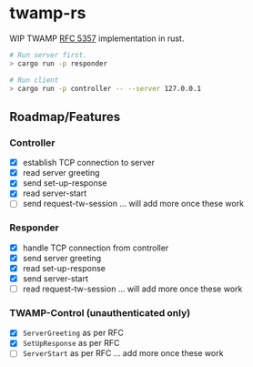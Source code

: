 # twamp-rs

WIP TWAMP [RFC 5357](https://datatracker.ietf.org/doc/rfc5357/) implementation
in rust.

```bash
# Run server first.
> cargo run -p responder

# Run client
> cargo run -p controller -- --server 127.0.0.1
```

## Roadmap/Features

### Controller

- [x] establish TCP connection to server
- [x] read server greeting
- [x] send set-up-response
- [x] read server-start
- [ ] send request-tw-session
... will add more once these work

### Responder

- [x] handle TCP connection from controller
- [x] send server greeting
- [x] read set-up-response
- [x] send server-start
- [ ] read request-tw-session
... will add more once these work

### TWAMP-Control (unauthenticated only)

- [x] `ServerGreeting` as per RFC
- [x] `SetUpResponse` as per RFC
- [ ] `ServerStart` as per RFC
... add more once these work
